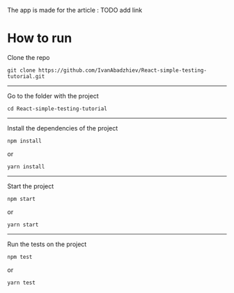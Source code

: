 The app is made for the article : TODO add link

# How to run

Clone the repo
```
git clone https://github.com/IvanAbadzhiev/React-simple-testing-tutorial.git
```

---

Go to the folder with the project
```
cd React-simple-testing-tutorial
```

---

Install the dependencies of the project

```
npm install
```
or 

```
yarn install
```
---

Start the project
```
npm start
```
or 

```
yarn start
```

---

Run the tests on the project

```
npm test
```
or

```
yarn test
```
